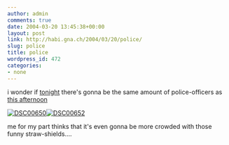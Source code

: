 ```yaml
---
author: admin
comments: true
date: 2004-03-20 13:45:38+00:00
layout: post
link: http://habi.gna.ch/2004/03/20/police/
slug: police
title: police
wordpress_id: 472
categories:
- none
---
```


i wonder if [tonight](http://habi.gna.ch/blog/archives/000250.html) there's gonna be the same amount of police-officers as [this afternoon](http://www.indymedia.ch/de/2004/03/19488.shtml)

[![DSC00650](http://habi.gna.ch/blog/images/DSC00650-tm.jpg)](http://habi.gna.ch/blog/images/DSC00650.JPG)[![DSC00652](http://habi.gna.ch/blog/images/DSC00652-tm.jpg)](http://habi.gna.ch/blog/images/DSC00652.JPG)

me for my part thinks that it's even gonna be more crowded with those funny straw-shields....
